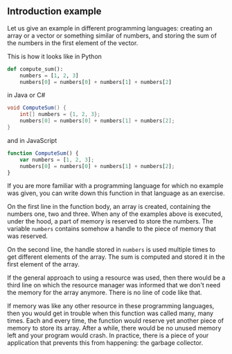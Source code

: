 Introduction example
--------------------

Let us give an example in different programming languages: creating an
array or a vector or something similar of numbers, and storing the sum of
the numbers in the first element of the vector.

This is how it looks like in Python

```python
def compute_sum():
	numbers = [1, 2, 3]
	numbers[0] = numbers[0] + numbers[1] + numbers[2]
```

in Java or C#

```java
void ComputeSum() {
	int[] numbers = {1, 2, 3};
	numbers[0] = numbers[0] + numbers[1] + numbers[2];
}
```

and in JavaScript

```javascript
function ComputeSum() {
	var numbers = [1, 2, 3];
	numbers[0] = numbers[0] + numbers[1] + numbers[2];
}
```

If you are more familiar with a programming language for which no example was
given, you can write down this function in that language as an exercise.

On the first line in the function body, an array is created, containing the 
numbers one, two and three. 
When any of the examples above is executed, under the hood, a part
of memory is reserved to store the numbers. The variable `numbers` contains
somehow a handle to the piece of memory that was reserved.

On the second line, the handle stored in `numbers` is used multiple times to
get different elements of the array. 
The sum is computed and stored it in the first element of the array.

If the general approach to using a resource was used, then there would be a
third line on which the resource manager was informed that we don't need the
memory for the array anymore. There is no line of code like that.

If memory was like any other resource in these programming languages, then you
would get in trouble when this function was called many, many times. Each and
every time, the function would reserve yet another piece of memory to store
its array. After a while, there would be no unused memory left and your
program would crash. In practice, there is a piece of your application that
prevents this from happening: the garbage collector.
